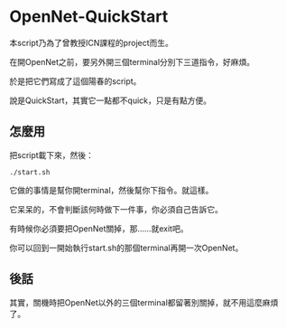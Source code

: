 # OpenNet-QuickStart

本script乃為了曾教授ICN課程的project而生。

在開OpenNet之前，要另外開三個terminal分別下三道指令，好麻煩。

於是把它們寫成了這個陽春的script。

說是QuickStart，其實它一點都不quick，只是有點方便。

## 怎麼用


把script載下來，然後：

    ./start.sh

它做的事情是幫你開terminal，然後幫你下指令。就這樣。

它呆呆的，不會判斷該何時做下一件事，你必須自己告訴它。

 
 

有時候你必須要把OpenNet關掉，那……就exit吧。

你可以回到一開始執行start.sh的那個terminal再開一次OpenNet。

 

## 後話

其實，關機時把OpenNet以外的三個terminal都留著別關掉，就不用這麼麻煩了。
